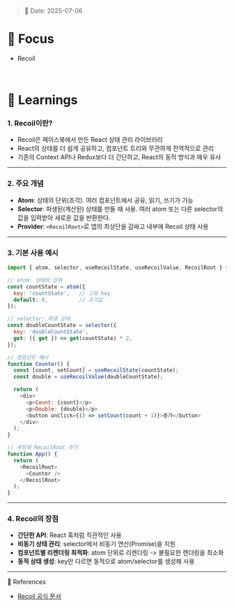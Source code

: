 > 📅 Date: 2025-07-06

# 📌 Focus
- Recoil
<br />

# 📝 Learnings
### 1. Recoil이란?
- Recoil은 페이스북에서 만든 React 상태 관리 라이브러리
- React의 상태를 더 쉽게 공유하고, 컴포넌트 트리와 무관하게 전역적으로 관리
- 기존의 Context API나 Redux보다 더 간단하고, React의 동작 방식과 매우 유사

---

### 2. 주요 개념
- **Atom**: 상태의 단위(조각). 여러 컴포넌트에서 공유, 읽기, 쓰기가 가능
- **Selector**: 파생된(계산된) 상태를 만들 때 사용. 여러 atom 또는 다른 selector의 값을 입력받아 새로운 값을 반환한다.
- **Provider**: `<RecoilRoot>`로 앱의 최상단을 감싸고 내부에 Recoil 상태 사용

---

### 3. 기본 사용 예시

````javascript name=exampleRecoil.js
import { atom, selector, useRecoilState, useRecoilValue, RecoilRoot } from 'recoil';

// atom: 상태의 단위
const countState = atom({
  key: 'countState',   // 고유 key
  default: 0,          // 초기값
});

// selector: 파생 상태
const doubleCountState = selector({
  key: 'doubleCountState',
  get: ({ get }) => get(countState) * 2,
});

// 컴포넌트 예시
function Counter() {
  const [count, setCount] = useRecoilState(countState);
  const double = useRecoilValue(doubleCountState);

  return (
    <div>
      <p>Count: {count}</p>
      <p>Double: {double}</p>
      <button onClick={() => setCount(count + 1)}>증가</button>
    </div>
  );
}

// 루트에 RecoilRoot 추가
function App() {
  return (
    <RecoilRoot>
      <Counter />
    </RecoilRoot>
  );
}
````

---

### 4. Recoil의 장점
- **간단한 API**: React 훅처럼 직관적인 사용
- **비동기 상태 관리**: selector에서 비동기 연산(Promise)을 지원
- **컴포넌트별 리렌더링 최적화**: atom 단위로 리렌더링 -> 불필요한 렌더링을 최소화
- **동적 상태 생성**: key만 다르면 동적으로 atom/selector를 생성해 사용

---

🔗 References
- [Recoil 공식 문서](https://recoiljs.org/)
